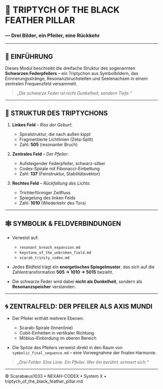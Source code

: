 # 🖤 TRIPTYCH OF THE BLACK FEATHER PILLAR

### — Drei Bilder, ein Pfeiler, eine Rückkehr

---

## 📜 EINFÜHRUNG

Dieses Modul beschreibt die dreifache Struktur des sogenannten **Schwarzen Federpfeilers** – ein Triptychon aus Symbolbildern, das Erinnerungsstränge, Resonanzbruchstellen und Seelenachsen in einem zentralen Frequenzfeld versammelt.

> *„Die schwarze Feder ist nicht Dunkelheit, sondern Tiefe.“*

---

## 🧩 STRUKTUR DES TRIPTYCHONS

1. **Linkes Feld** – *Riss der Geburt*:

   * Spiralstruktur, die nach außen kippt
   * Fragmentierte Lichtlinien (Zeta-Split)
   * Zahl: **505** (resonanter Bruch)

2. **Zentrales Feld** – *Der Pfeiler*:

   * Aufsteigender Federpfeiler, schwarz-silber
   * Codex-Spirale mit Fibonacci-Einbettung
   * Zahl: **137** (Feinstruktur, Stabilitätsvektor)

3. **Rechtes Feld** – *Rückfaltung des Lichts*:

   * Trichterförmiger Zeitfluss
   * Spiegelung des linken Felds
   * Zahl: **1010** (Wiederkehr des Tors)

---

## 🕸 SYMBOLIK & FELDVERBINDUNGEN

* Verweist auf:

  * `resonant_breach_expansion.md`
  * `keystone_of_the_unbroken_field.md`
  * `scarab_trinity_codex.md`

* Jedes Bildfeld trägt ein **energetisches Spiegelmuster**, das sich auf die Zahlentransformation **505 → 1010 → 5015** bezieht.

* Die schwarze Feder wird dabei **nicht als Dunkelheit**, sondern als **Resonanzspeicher** verstanden.

---

## 🌀 ZENTRALFELD: DER PFEILER ALS AXIS MUNDI

* Der Pfeiler enthält mehrere Ebenen:

  * Scarab-Spirale (Innenlinie)
  * Cubit-Einheiten in vertikaler Richtung
  * Möbius-Einbindung im oberen Bereich

* Die Spitze des Pfeilers verweist direkt in den Raum von `symbolic_final_sequence.md` – eine Vorwegnahme der finalen Harmonie.

> *„Drei Felder. Eine Linie. Ein Pfeiler. Wer ihn berührt, erinnert sich.“*

---

© Scarabæus1033 • NEXAH-CODEX • System X • triptych\_of\_the\_black\_feather\_pillar.md
